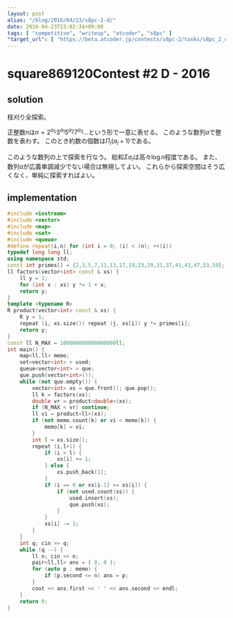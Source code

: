 ```yaml
---
layout: post
alias: "/blog/2016/04/23/s8pc-2-d/"
date: 2016-04-23T23:02:34+09:00
tags: [ "competitive", "writeup", "atcoder", "s8pc" ]
"target_url": [ "https://beta.atcoder.jp/contests/s8pc-2/tasks/s8pc_2_d" ]
---
```


# square869120Contest #2 D - 2016

## solution

枝刈り全探索。

正整数$n$は$n = 2^{a_0} 3^{a_1} 5^{a_2} 7^{a_3} \dots$という形で一意に表せる。
このような数列$a$で整数を表わす。
このとき約数の個数は$\Pi_i (a_i + 1)$である。

このような数列の上で探索を行なう。
総和$\Sigma a_i$は高々$\log n$程度である。
また、数列$a$が広義単調減少でない場合は無視してよい。
これらから探索空間はそう広くなく、単純に探索すればよい。

## implementation

``` c++
#include <iostream>
#include <vector>
#include <map>
#include <set>
#include <queue>
#define repeat(i,n) for (int i = 0; (i) < (n); ++(i))
typedef long long ll;
using namespace std;
const int primes[] = {2,3,5,7,11,13,17,19,23,29,31,37,41,43,47,53,59};
ll factors(vector<int> const & xs) {
    ll y = 1;
    for (int x : xs) y *= 1 + x;
    return y;
}
template <typename R>
R product(vector<int> const & xs) {
    R y = 1;
    repeat (i, xs.size()) repeat (j, xs[i]) y *= primes[i];
    return y;
}
const ll N_MAX = 100000000000000000ll;
int main() {
    map<ll,ll> memo;
    set<vector<int> > used;
    queue<vector<int> > que;
    que.push(vector<int>());
    while (not que.empty()) {
        vector<int> xs = que.front(); que.pop();
        ll k = factors(xs);
        double vr = product<double>(xs);
        if (N_MAX < vr) continue;
        ll vi = product<ll>(xs);
        if (not memo.count(k) or vi < memo[k]) {
            memo[k] = vi;
        }
        int l = xs.size();
        repeat (i,l+1) {
            if (i < l) {
                xs[i] += 1;
            } else {
                xs.push_back(1);
            }
            if (i == 0 or xs[i-1] >= xs[i]) {
                if (not used.count(xs)) {
                    used.insert(xs);
                    que.push(xs);
                }
            }
            xs[i] -= 1;
        }
    }
    int q; cin >> q;
    while (q --) {
        ll n; cin >> n;
        pair<ll,ll> ans = { 0, 0 };
        for (auto p : memo) {
            if (p.second <= n) ans = p;
        }
        cout << ans.first << ' ' << ans.second << endl;
    }
    return 0;
}
```
